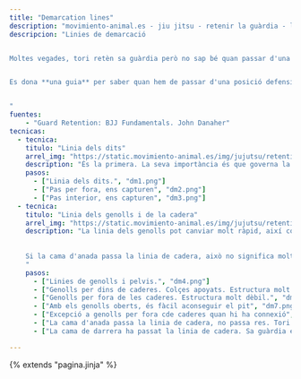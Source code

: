 ```yaml
---
title: "Demarcation lines"
description: "movimiento-animal.es - jiu jitsu - retenir la guàrdia - linies de demarcació"
descripcion: "Linies de demarcació


Moltes vegades, tori retèn sa guàrdia però no sap bé quan passar d'una posició defensiva a una posició ofensiva.


Es dona **una guia** per saber quan hem de passar d'una posició defensiva a una ofensiva. Aquesta senzilla guia està basada en una serie de linies de demarcació que ens dona una idea clara de quan hem de defensar i quan hem d'intentar passar-li la guàrdia.


"
fuentes:
    - "Guard Retention: BJJ Fundamentals. John Danaher"
tecnicas: 
  - tecnica:
    titulo: "Linia dels dits"
    arrel_img: "https://static.movimiento-animal.es/img/jujutsu/retention/demarcation/"
    description: "És la primera. La seva importància és que governa la distància entre naltros i el nostre oponent. Si passam sa linia dels dits sense control, uke ens capturarà o aferrarà a les cames. Per tant, hem de passar la linia sense oferir una manera fàcil de connectar amb nosaltres." 
    pasos:
      - ["Linia dels dits.", "dm1.png"]
      - ["Pas per fora, ens capturen", "dm2.png"]
      - ["Pas interior, ens capturen", "dm3.png"]
  - tecnica:
    titulo: "Linia dels genolls i de la cadera"
    arrel_img: "https://static.movimiento-animal.es/img/jujutsu/retention/demarcation/"
    description: "La linia dels genolls pot canviar molt ràpid, així com estiram i recollim les cames. La relació entre les dues és molt important. Si la linia dels genolls està per dins de la de la cadera, l'estructura és molt forta. Només podem passar els genolls per davant de les caderes si la connexió amb uke és bona. En el moment en que perdem la connexió, hi ha que tornar a els genolls per darrera.
    
    
    Si la cama d'anada passa la linia de cadera, això no significa molt per tori. Si sa cama de coua passa la linia de cadera, sa guàrdia està passada.
    " 
    pasos:
      - ["Linies de genolls i pelvis.", "dm4.png"]
      - ["Genolls per dins de caderes. Colçes apoyats. Estructura molt forta", "dm5.png"]
      - ["Genolls per fora de les caderes. Estructura molt dèbil.", "dm6.png"]
      - ["Amb els genolls oberts, és fàcil aconseguir el pit", "dm7.png"]
      - ["Excepció a genolls per fora cde caderes quan hi ha connexió", "dm8.png"]
      - ["La cama d'anada passa la linia de cadera, no passa res. Tori pot seguir aferrant-se a uke.", "dm9.png"]
      - ["La cama de darrera ha passat la linia de cadera. Sa guàrdia està passada", "dm10.png"]

---
```

{% extends  "pagina.jinja" %}      